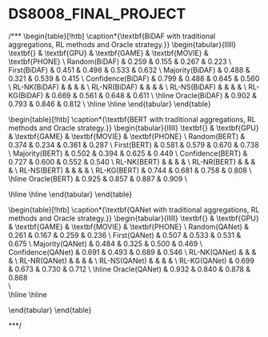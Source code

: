 # DS8008_FINAL_PROJECT

/***
\begin{table}[!htb]
\caption*{\textbf{BiDAF with traditional aggregations, RL methods and Oracle strategy.}}
\begin{tabular}{lllll}
\textbf{}        & \textbf{GPU} & \textbf{GAME} & \textbf{MOVIE} & \textbf{PHONE} \\
Random(BiDAF)          & 0.259        & 0.155         & 0.267          & 0.223          \\
First(BiDAF)          & 0.451        & 0.498         & 0.533          & 0.632          \\
Majority(BiDAF)       & 0.488        & 0.321         & 0.539          & 0.415          \\
Confidence(BiDAF)     & 0.799        & 0.488         & 0.645          & 0.560          \\
RL-NK(BiDAF)      &              &               &                &                \\
RL-NR(BiDAF)      &              &               &                &                \\
RL-NS(BiDAF)      &              &               &                &                \\
RL-KG(BiDAF)      &    0.669          &  0.561             &    0.648            &    0.611            \\ \hline
Oracle(BiDAF)          & 0.902        & 0.793         & 0.846          & 0.812         \\
\hline
\hline
\end{tabular}
\end{table}


\begin{table}[!htb]
\caption*{\textbf{BERT with traditional aggregations, RL methods and Oracle strategy.}}
\begin{tabular}{lllll}
\textbf{}        & \textbf{GPU} & \textbf{GAME} & \textbf{MOVIE} & \textbf{PHONE} \\
Random(BERT)     & 0.374 & 0.234 & 0.361 & 0.287 \\
First(BERT)      & 0.581 & 0.579 & 0.670 & 0.738 \\
Majority(BERT)   & 0.502 & 0.394 & 0.625 & 0.449 \\
Confidence(BERT) & 0.727 & 0.600 & 0.552 & 0.540 \\
RL-NK(BERT)      &       &       &       &       \\
RL-NR(BERT)      &       &       &       &       \\
RL-NS(BERT)      &       &       &       &       \\
RL-KG(BERT)      & 0.744      & 0.681      & 0.758      & 0.808      \\ \hline
Oracle(BERT)     & 0.925 & 0.857 & 0.887 & 0.909
   \\

\hline
\hline
\end{tabular}
\end{table}

\begin{table}[!htb]
\caption*{\textbf{QANet with traditional aggregations, RL methods and Oracle strategy.}}
\begin{tabular}{lllll}
\textbf{}         & \textbf{GPU} & \textbf{GAME} & \textbf{MOVIE} & \textbf{PHONE} \\
Random(QANet)     & 0.261        & 0.167         & 0.259          & 0.236          \\
First(QANet)      & 0.507        & 0.533         & 0.531          & 0.675          \\
Majority(QANet)   & 0.484        & 0.325         & 0.500          & 0.469          \\
Confidence(QANet) & 0.691        & 0.493         & 0.689          & 0.546          \\
RL-NK(QANet)      &              &               &                &                \\
RL-NR(QANet)      &              &               &                &                \\
RL-NS(QANet)      &              &               &                &                \\
RL-KG(QANet)      &   0.699           &  0.673             &  0.730              &      0.712          \\ \hline
Oracle(QANet)     & 0.932        & 0.840         & 0.878          & 0.868         
   \\  
\hline
\hline

\end{tabular}
\end{table}

***/
